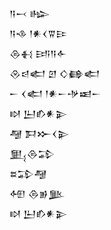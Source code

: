 <div class='block'>
<div class='line'>𒀀𒁁 𒈗</div>
<div class='line'>𒀀𒈾 𒁹𒀭𒌋𒐊𒄿</div>
<div class='line'>𒁲𒈬 𒅀𒀀𒅆</div>
<div class='line'>𒊮𒁀𒅗 𒇻 𒄭𒂵𒅗</div>
<div class='line'>𒀸 𒌋𒅗 𒁹𒀭𒀸𒋩𒀜𒀸</div>
<div class='line'>𒊭 𒌨𒁓𒀭𒉌</div>
<div class='line'>𒆷 𒁕𒁍𒌋𒉌</div>
<div class='line'>𒅅𒁲𒁉</div>
<div class='line'>𒊺𒁉𒆷</div>
<div class='line'>𒅇 𒁲𒂊𒆥</div>
<div class='line'>𒊭 𒌨𒁓𒀭𒉌</div>
</div>